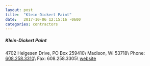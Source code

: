 ```yaml
---
layout: post
title:  "Klein-Dickert Paint"
date:   2017-10-06 12:15:16 -0600
categories: contractors
---
```


##### Klein-Dickert Paint
4702 Helgesen Drive, PO Box 259410\\
Madison, WI 53718\\
Phone: [608.258.3310][phone]\\
Fax: 608.258.3305\\
[website][website]

[website]: http://www.klein-dickert.com/
[phone]: tel:608-258-3310

